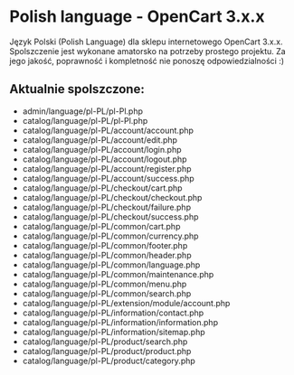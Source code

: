# Polish language - OpenCart 3.x.x

Język Polski (Polish Language) dla sklepu internetowego OpenCart 3.x.x. Spolszczenie jest wykonane amatorsko na potrzeby prostego projektu. Za jego jakość, poprawność i kompletność nie ponoszę odpowiedzialności :)

## Aktualnie spolszczone:
- admin/language/pl-PL/pl-Pl.php
- catalog/language/pl-PL/pl-Pl.php
- catalog/language/pl-PL/account/account.php
- catalog/language/pl-PL/account/edit.php
- catalog/language/pl-PL/account/login.php
- catalog/language/pl-PL/account/logout.php
- catalog/language/pl-PL/account/register.php
- catalog/language/pl-PL/account/success.php
- catalog/language/pl-PL/checkout/cart.php
- catalog/language/pl-PL/checkout/checkout.php
- catalog/language/pl-PL/checkout/failure.php
- catalog/language/pl-PL/checkout/success.php
- catalog/language/pl-PL/common/cart.php
- catalog/language/pl-PL/common/currency.php
- catalog/language/pl-PL/common/footer.php
- catalog/language/pl-PL/common/header.php
- catalog/language/pl-PL/common/language.php
- catalog/language/pl-PL/common/maintenance.php
- catalog/language/pl-PL/common/menu.php
- catalog/language/pl-PL/common/search.php
- catalog/language/pl-PL/extension/module/account.php
- catalog/language/pl-PL/information/contact.php
- catalog/language/pl-PL/information/information.php
- catalog/language/pl-PL/information/sitemap.php
- catalog/language/pl-PL/product/search.php
- catalog/language/pl-PL/product/product.php
- catalog/language/pl-PL/product/category.php